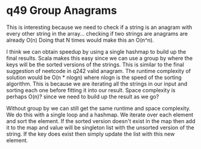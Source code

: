 # q49 Group Anagrams
This is interesting because we need to check if a string is an anagram with every
other string in the array... checking if two strings are anagrams are already O(n)
Doing that N times would make this an O(n^n).

I think we can obtain speedup by using a single hashmap to build up the final results.
Scala makes this easy since we can use a group by where the keys will be the sorted
versions of the strings. This is similar to the final suggestion of neetcode in
q242 valid anagram. The runtime complexity of solution would be O(n * nlogn) where
nlogn is the speed of the sorting algorithm. This is because we are iterating all
the strings in our input and sorting each one before fitting it into our result.
Space complexity is perhaps O(n)? since we need to build up the result as we go?

Without group by we can still get the same runtime and space complexity. We do this
with a single loop and a hashmap. We iterate over each element and sort the element.
If the sorted version doesn't exist in the map then add it to the map and value
will be singleton list with the unsorted version of the string. If the key does 
exist then simply update the list with this new element.

